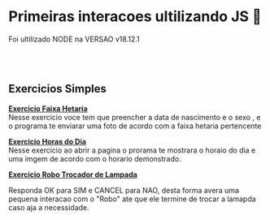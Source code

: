 <h1>Primeiras interacoes ultilizando JS 🤖</h1>
<p>Foi ultilizado NODE na VERSAO v18.12.1</p><a href="https://portoheitor.github.io/primeirasInteracoes/"></a><br><br>
<h2>Exercicios Simples</h2>
<p><strong><a
            href="http://portoheitor.github.io/primeirasInteracoes/ExerciciosSimples/FaixaHetaria/index.html">Exercicio
            Faixa Hetaria</a></strong> <br>
    Nesse exercicio voce tem que preencher a data de nascimento e o sexo , e o programa te enviarar uma foto de acordo
    com a faixa hetaria pertencente </p>
<p><strong><a href="http://portoheitor.github.io/primeirasInteracoes/ExerciciosSimples/HorasDoDia/index.html">Exercicio
            Horas do Dia</a></strong> <br>
    Nesse exercicio ao abrir a pagina o prorama te mostrara o horaio do dia e uma imgem de acordo com o horario
    demonstrado.</p>
<p><strong><a
            href="http://portoheitor.github.io/primeirasInteracoes/ExerciciosSimples/roboTrocadorDeLampadas/index.html">Exercicio
            Robo Trocador de Lampada</a></strong> <br>
<p>Responda OK para SIM e CANCEL para NAO, desta forma avera uma pequena interacao com o "Robo" ate que ele termine de
    trocar a lamapda caso aja a necessidade.</p>
